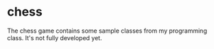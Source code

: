 # chess

The chess game contains some sample classes from my programming class. It's not fully developed yet.
